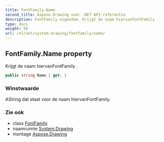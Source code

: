 ```yaml
---
title: FontFamily.Name
second_title: Aspose.Drawing voor .NET API-referentie
description: FontFamily eigendom. Krijgt de naam hiervanFontFamily .
type: docs
weight: 50
url: /nl/net/system.drawing/fontfamily/name/
---
```

## FontFamily.Name property

Krijgt de naam hiervanFontFamily .

```csharp
public string Name { get; }
```

### Winstwaarde

AString dat staat voor de naam hiervanFontFamily.

### Zie ook

* class [FontFamily](../)
* naamruimte [System.Drawing](../../fontfamily/)
* montage [Aspose.Drawing](../../../)


